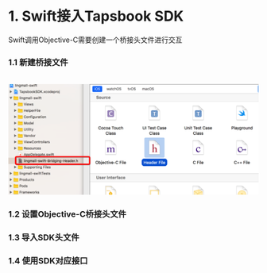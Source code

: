 # 1. Swift接入Tapsbook SDK

Swift调用Objective-C需要创建一个桥接头文件进行交互

### 1.1 新建桥接文件
  ![新建桥接头文件](/Doc/Image/swift/create%20bridging%20file.png?raw=true) 
  
### 1.2 设置Objective-C桥接头文件

### 1.3 导入SDK头文件

### 1.4 使用SDK对应接口
